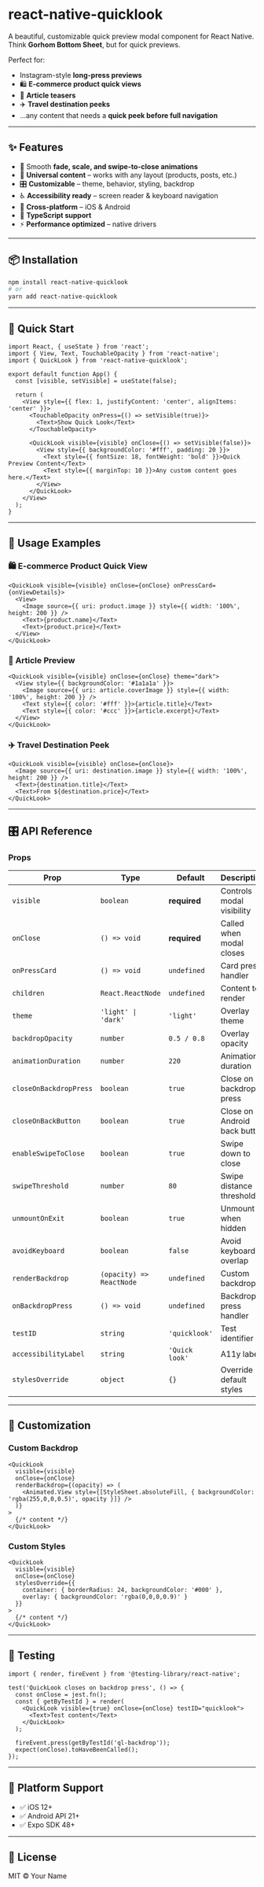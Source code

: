 # react-native-quicklook

A beautiful, customizable quick preview modal component for React Native.  
Think **Gorhom Bottom Sheet**, but for quick previews.

Perfect for:
- Instagram-style **long-press previews**
- 🛍️ **E-commerce product quick views**
- 📰 **Article teasers**
- ✈️ **Travel destination peeks**
- …any content that needs a **quick peek before full navigation**

---

## ✨ Features

- 🎨 Smooth **fade, scale, and swipe-to-close animations**
- 🎯 **Universal content** – works with any layout (products, posts, etc.)
- 🎛️ **Customizable** – theme, behavior, styling, backdrop
- ♿ **Accessibility ready** – screen reader & keyboard navigation
- 📱 **Cross-platform** – iOS & Android
- 🔧 **TypeScript support**
- ⚡ **Performance optimized** – native drivers

---

## 📦 Installation

```bash
npm install react-native-quicklook
# or
yarn add react-native-quicklook
```

---

## 🚀 Quick Start

```tsx
import React, { useState } from 'react';
import { View, Text, TouchableOpacity } from 'react-native';
import { QuickLook } from 'react-native-quicklook';

export default function App() {
  const [visible, setVisible] = useState(false);

  return (
    <View style={{ flex: 1, justifyContent: 'center', alignItems: 'center' }}>
      <TouchableOpacity onPress={() => setVisible(true)}>
        <Text>Show Quick Look</Text>
      </TouchableOpacity>

      <QuickLook visible={visible} onClose={() => setVisible(false)}>
        <View style={{ backgroundColor: '#fff', padding: 20 }}>
          <Text style={{ fontSize: 18, fontWeight: 'bold' }}>Quick Preview Content</Text>
          <Text style={{ marginTop: 10 }}>Any custom content goes here.</Text>
        </View>
      </QuickLook>
    </View>
  );
}
```

---

## 📖 Usage Examples

### 🛍️ E-commerce Product Quick View
```tsx
<QuickLook visible={visible} onClose={onClose} onPressCard={onViewDetails}>
  <View>
    <Image source={{ uri: product.image }} style={{ width: '100%', height: 200 }} />
    <Text>{product.name}</Text>
    <Text>{product.price}</Text>
  </View>
</QuickLook>
```

### 📰 Article Preview
```tsx
<QuickLook visible={visible} onClose={onClose} theme="dark">
  <View style={{ backgroundColor: '#1a1a1a' }}>
    <Image source={{ uri: article.coverImage }} style={{ width: '100%', height: 200 }} />
    <Text style={{ color: '#fff' }}>{article.title}</Text>
    <Text style={{ color: '#ccc' }}>{article.excerpt}</Text>
  </View>
</QuickLook>
```

### ✈️ Travel Destination Peek
```tsx
<QuickLook visible={visible} onClose={onClose}>
  <Image source={{ uri: destination.image }} style={{ width: '100%', height: 200 }} />
  <Text>{destination.title}</Text>
  <Text>From ${destination.price}</Text>
</QuickLook>
```

---

## 🎛️ API Reference

### Props

| Prop | Type | Default | Description |
|------|------|---------|-------------|
| `visible` | `boolean` | **required** | Controls modal visibility |
| `onClose` | `() => void` | **required** | Called when modal closes |
| `onPressCard` | `() => void` | `undefined` | Card press handler |
| `children` | `React.ReactNode` | `undefined` | Content to render |
| `theme` | `'light' \| 'dark'` | `'light'` | Overlay theme |
| `backdropOpacity` | `number` | `0.5 / 0.8` | Overlay opacity |
| `animationDuration` | `number` | `220` | Animation duration |
| `closeOnBackdropPress` | `boolean` | `true` | Close on backdrop press |
| `closeOnBackButton` | `boolean` | `true` | Close on Android back button |
| `enableSwipeToClose` | `boolean` | `true` | Swipe down to close |
| `swipeThreshold` | `number` | `80` | Swipe distance threshold |
| `unmountOnExit` | `boolean` | `true` | Unmount when hidden |
| `avoidKeyboard` | `boolean` | `false` | Avoid keyboard overlap |
| `renderBackdrop` | `(opacity) => ReactNode` | `undefined` | Custom backdrop |
| `onBackdropPress` | `() => void` | `undefined` | Backdrop press handler |
| `testID` | `string` | `'quicklook'` | Test identifier |
| `accessibilityLabel` | `string` | `'Quick look'` | A11y label |
| `stylesOverride` | `object` | `{}` | Override default styles |

---

## 🎨 Customization

### Custom Backdrop
```tsx
<QuickLook
  visible={visible}
  onClose={onClose}
  renderBackdrop={(opacity) => (
    <Animated.View style={[StyleSheet.absoluteFill, { backgroundColor: 'rgba(255,0,0,0.5)', opacity }]} />
  )}
>
  {/* content */}
</QuickLook>
```

### Custom Styles
```tsx
<QuickLook
  visible={visible}
  onClose={onClose}
  stylesOverride={{
    container: { borderRadius: 24, backgroundColor: '#000' },
    overlay: { backgroundColor: 'rgba(0,0,0,0.9)' }
  }}
>
  {/* content */}
</QuickLook>
```

---

## 🧪 Testing

```tsx
import { render, fireEvent } from '@testing-library/react-native';

test('QuickLook closes on backdrop press', () => {
  const onClose = jest.fn();
  const { getByTestId } = render(
    <QuickLook visible={true} onClose={onClose} testID="quicklook">
      <Text>Test content</Text>
    </QuickLook>
  );

  fireEvent.press(getByTestId('ql-backdrop'));
  expect(onClose).toHaveBeenCalled();
});
```

---

## 📱 Platform Support
- ✅ iOS 12+
- ✅ Android API 21+
- ✅ Expo SDK 48+

---

## 📄 License

MIT © Your Name
